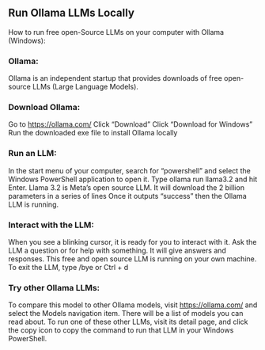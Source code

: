 ## Run Ollama LLMs Locally

How to run free open-Source LLMs on your computer with Ollama (Windows):

### Ollama:
Ollama is an independent startup that provides downloads of free open-source LLMs (Large Language Models).

### Download Ollama:
Go to https://ollama.com/
Click “Download”
Click “Download for Windows”
Run the downloaded exe file to install Ollama locally

### Run an LLM:
In the start menu of your computer, search for “powershell” and select the Windows PowerShell application to open it.
Type 
ollama run llama3.2
and hit Enter. Llama 3.2 is Meta’s open source LLM.
It will download the 2 billion parameters in a series of lines
Once it outputs “success” then the Ollama LLM is running.

### Interact with the LLM:
When you see a blinking cursor, it is ready for you to interact with it.
Ask the LLM a question or for help with something. It will give answers and responses. This free and open source LLM is running on your own machine.
To exit the LLM, type
/bye or Ctrl + d

### Try other Ollama LLMs:
To compare this model to other Ollama models, visit https://ollama.com/ and select the Models navigation item. There will be a list of models you can read about.
To run one of these other LLMs, visit its detail page, and click the copy icon to copy the command to run that LLM in your Windows PowerShell.